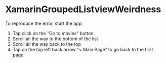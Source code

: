 # XamarinGroupedListviewWeirdness

To reproduce the error, start the app:

1. Tap click on the "Go to movies" button.
2. Scroll all the way to the bottom of the list
3. Scroll all the way back to the top
4. Tap on the top left back arrow "< Main Page" to go back to the first page.
